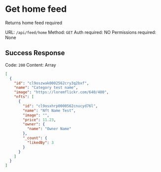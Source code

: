 # Get home feed

Returns home feed required

URL: `/api/feed/home`
Method: `GET`
Auth required: NO
Permissions required: None

## Success Response

Code: `200`
Content: Array

```json
[
  {
    "id": "cl9oszwak0002562cry3q2bxf",
    "name": "Category test name",
    "image": "https://loremflickr.com/640/480",
    "nfts": [
      {
        "id": "cl9osxhrp0000562cnucyd76l",
        "name": "Nft Name Test",
        "image": "",
        "price": 11.23,
        "owner": {
          "name": "Owner Name"
        },
        "_count": {
          "likedBy": 3
        }
      }
    ]
  }
]
```
